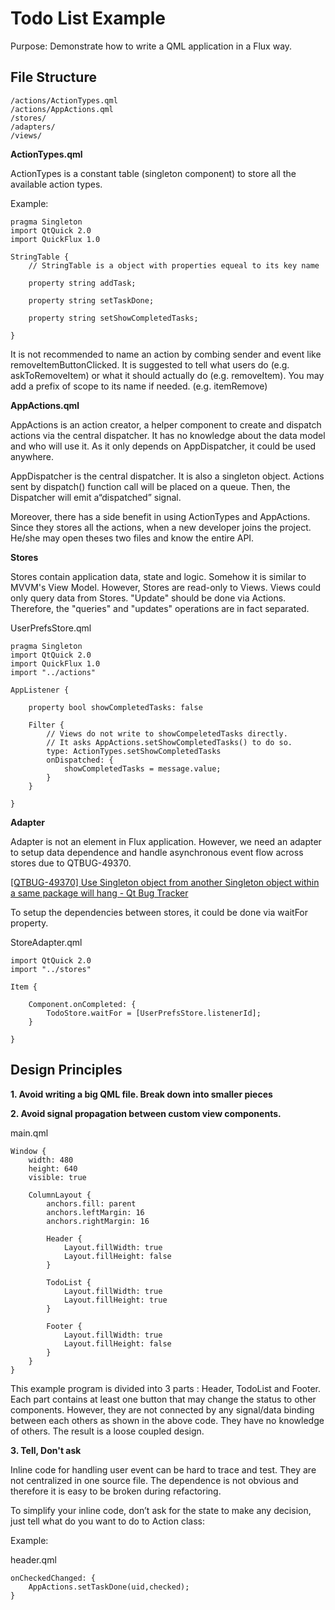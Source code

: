 Todo List Example
=================

Purpose: Demonstrate how to write a QML application in a Flux way.

File Structure
--------------

    /actions/ActionTypes.qml
    /actions/AppActions.qml
    /stores/
    /adapters/
    /views/

**ActionTypes.qml**

ActionTypes is a constant table (singleton component) to store all the available action types.

Example:

```
pragma Singleton
import QtQuick 2.0
import QuickFlux 1.0

StringTable {
    // StringTable is a object with properties equeal to its key name

    property string addTask;

    property string setTaskDone;

    property string setShowCompletedTasks;

}
```

It is not recommended to name an action by combing sender and event like removeItemButtonClicked.
It is suggested to tell what users do (e.g. askToRemoveItem) or what it should actually do (e.g. removeItem).
You may add a prefix of scope to its name if needed. (e.g. itemRemove)

**AppActions.qml**

AppActions is an action creator, a helper component to create and dispatch actions via the central dispatcher. It has no knowledge about the data model and who will use it. As it only depends on AppDispatcher, it could be used anywhere.

AppDispatcher is the central dispatcher. It is also a singleton object. Actions sent by dispatch() function call will be placed on a queue. Then, the Dispatcher will emit a“dispatched” signal.

Moreover, there has a side benefit in using ActionTypes and AppActions. Since they stores all the actions, when a new developer joins the project. He/she may open theses two files and know the entire API.

**Stores**

Stores contain application data, state and logic.
Somehow it is similar to MVVM's View Model.
However, Stores are read-only to Views.
Views could only query data from Stores.
"Update" should be done via Actions.
Therefore, the "queries" and "updates" operations are in fact separated.

UserPrefsStore.qml

```
pragma Singleton
import QtQuick 2.0
import QuickFlux 1.0
import "../actions"

AppListener {

    property bool showCompletedTasks: false

    Filter {
        // Views do not write to showCompeletedTasks directly.
        // It asks AppActions.setShowCompletedTasks() to do so.
        type: ActionTypes.setShowCompletedTasks
        onDispatched: {
            showCompletedTasks = message.value;
        }
    }

}

```

**Adapter**

Adapter is not an element in Flux application.
However, we need an adapter to setup data dependence and handle asynchronous event flow across stores due to QTBUG-49370.

[[QTBUG-49370] Use Singleton object from another Singleton object within a same package will hang - Qt Bug Tracker](https://bugreports.qt.io/browse/QTBUG-49370)

To setup the dependencies between stores, it could be done via waitFor property.

StoreAdapter.qml

```
import QtQuick 2.0
import "../stores"

Item {

    Component.onCompleted: {
        TodoStore.waitFor = [UserPrefsStore.listenerId];
    }

}

```


Design Principles
-----------------

**1. Avoid writing a big QML file. Break down into smaller pieces**

**2. Avoid signal propagation between custom view components.**

main.qml
```
Window {
    width: 480
    height: 640
    visible: true

    ColumnLayout {
        anchors.fill: parent
        anchors.leftMargin: 16
        anchors.rightMargin: 16

        Header {
            Layout.fillWidth: true
            Layout.fillHeight: false
        }

        TodoList {
            Layout.fillWidth: true
            Layout.fillHeight: true
        }

        Footer {
            Layout.fillWidth: true
            Layout.fillHeight: false
        }
    }
}
```

This example program is divided into 3 parts : Header, TodoList and Footer. 
Each part contains at least one button that may change the status to other components.
However, they are not connected by any signal/data binding between each others as shown in the above code. 
They have no knowledge of others. 
The result is a loose coupled design.

**3. Tell, Don't ask**

Inline code for handling user event can be hard to trace and test. They are not centralized in one source file. The dependence is not obvious and therefore it is easy to be broken during refactoring.

To simplify your inline code, don’t ask for the state to make any decision, just tell what do you want to do to Action class:

Example:

header.qml
```
onCheckedChanged: {
    AppActions.setTaskDone(uid,checked);
}
```





